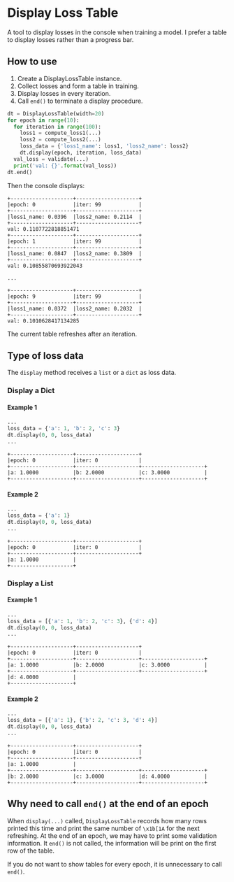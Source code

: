 # Display Loss Table

A tool to display losses in the console when training a model. I prefer a table to display losses rather than a progress bar.

## How to use

1. Create a DisplayLossTable instance.
1. Collect losses and form a table in training.
1. Display losses in every iteration.
1. Call `end()` to terminate a display procedure.

```python
dt = DisplayLossTable(width=20)
for epoch in range(10):
  for iteration in range(100):
    loss1 = compute_loss1(...)
    loss2 = compute_loss2(...)
    loss_data = {'loss1_name': loss1, 'loss2_name': loss2}
    dt.display(epoch, iteration, loss_data)
  val_loss = validate(...)
  print('val: {}'.format(val_loss))
dt.end()
```

Then the console displays:

```
+--------------------+--------------------+
|epoch: 0            |iter: 99            |
+--------------------+--------------------+
|loss1_name: 0.0396  |loss2_name: 0.2114  |
+--------------------+--------------------+
val: 0.1107722818851471
+--------------------+--------------------+
|epoch: 1            |iter: 99            |
+--------------------+--------------------+
|loss1_name: 0.0847  |loss2_name: 0.3809  |
+--------------------+--------------------+
val: 0.10855870693922043

...

+--------------------+--------------------+
|epoch: 9            |iter: 99            |
+--------------------+--------------------+
|loss1_name: 0.0372  |loss2_name: 0.2032  |
+--------------------+--------------------+
val: 0.1010628417134285
```

The current table refreshes after an iteration.

## Type of loss data

The `display` method receives a `list` or a `dict` as loss data.

### Display a Dict

#### Example 1

```python
...
loss_data = {'a': 1, 'b': 2, 'c': 3}
dt.display(0, 0, loss_data)
...
```

```
+--------------------+--------------------+
|epoch: 0            |iter: 0             |
+--------------------+--------------------+--------------------+
|a: 1.0000           |b: 2.0000           |c: 3.0000           |
+--------------------+--------------------+--------------------+
```

#### Example 2

```python
...
loss_data = {'a': 1}
dt.display(0, 0, loss_data)
...
```

```
+--------------------+--------------------+
|epoch: 0            |iter: 0             |
+--------------------+--------------------+
|a: 1.0000           |
+--------------------+
```

### Display a List

#### Example 1

```python
...
loss_data = [{'a': 1, 'b': 2, 'c': 3}, {'d': 4}]
dt.display(0, 0, loss_data)
...
```

```
+--------------------+--------------------+
|epoch: 0            |iter: 0             |
+--------------------+--------------------+--------------------+
|a: 1.0000           |b: 2.0000           |c: 3.0000           |
+--------------------+--------------------+--------------------+
|d: 4.0000           |
+--------------------+
```

#### Example 2

```python
...
loss_data = [{'a': 1}, {'b': 2, 'c': 3, 'd': 4}]
dt.display(0, 0, loss_data)
...
```

```
+--------------------+--------------------+
|epoch: 0            |iter: 0             |
+--------------------+--------------------+
|a: 1.0000           |
+--------------------+--------------------+--------------------+
|b: 2.0000           |c: 3.0000           |d: 4.0000           |
+--------------------+--------------------+--------------------+
```

## Why need to call `end()` at the end of an epoch

When `display(...)` called, `DisplayLossTable` records how many rows printed this time and print the same number of `\x1b[1A` for the next refreshing. At the end of an epoch, we may have to print some validation information. It `end()` is not called, the information will be print on the first row of the table.

If you do not want to show tables for every epoch, it is unnecessary to call `end()`.